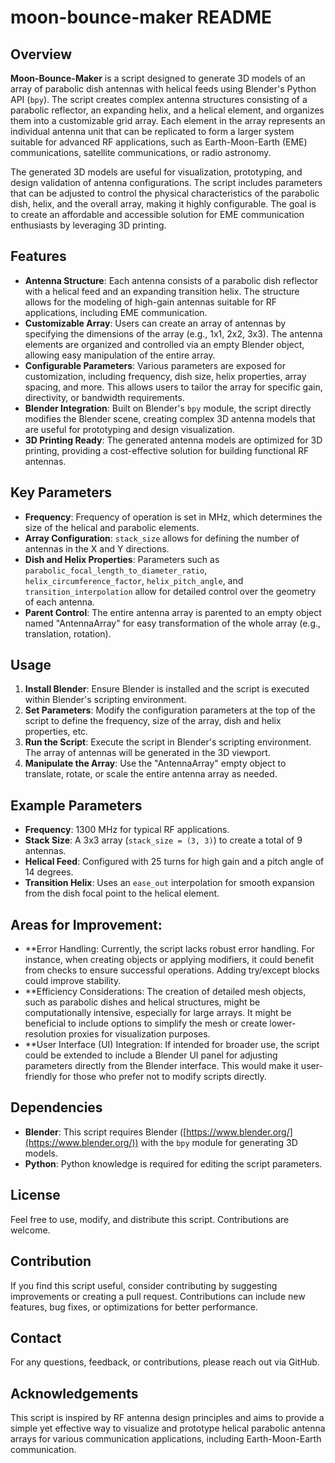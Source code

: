 # moon-bounce-maker README

## Overview

**Moon-Bounce-Maker** is a script designed to generate 3D models of an array of parabolic dish antennas with helical feeds using Blender's Python API (`bpy`). The script creates complex antenna structures consisting of a parabolic reflector, an expanding helix, and a helical element, and organizes them into a customizable grid array. Each element in the array represents an individual antenna unit that can be replicated to form a larger system suitable for advanced RF applications, such as Earth-Moon-Earth (EME) communications, satellite communications, or radio astronomy.

The generated 3D models are useful for visualization, prototyping, and design validation of antenna configurations. The script includes parameters that can be adjusted to control the physical characteristics of the parabolic dish, helix, and the overall array, making it highly configurable. The goal is to create an affordable and accessible solution for EME communication enthusiasts by leveraging 3D printing.

## Features

- **Antenna Structure**: Each antenna consists of a parabolic dish reflector with a helical feed and an expanding transition helix. The structure allows for the modeling of high-gain antennas suitable for RF applications, including EME communication.
- **Customizable Array**: Users can create an array of antennas by specifying the dimensions of the array (e.g., 1x1, 2x2, 3x3). The antenna elements are organized and controlled via an empty Blender object, allowing easy manipulation of the entire array.
- **Configurable Parameters**: Various parameters are exposed for customization, including frequency, dish size, helix properties, array spacing, and more. This allows users to tailor the array for specific gain, directivity, or bandwidth requirements.
- **Blender Integration**: Built on Blender's `bpy` module, the script directly modifies the Blender scene, creating complex 3D antenna models that are useful for prototyping and design visualization.
- **3D Printing Ready**: The generated antenna models are optimized for 3D printing, providing a cost-effective solution for building functional RF antennas.

## Key Parameters

- **Frequency**: Frequency of operation is set in MHz, which determines the size of the helical and parabolic elements.
- **Array Configuration**: `stack_size` allows for defining the number of antennas in the X and Y directions.
- **Dish and Helix Properties**: Parameters such as `parabolic_focal_length_to_diameter_ratio`, `helix_circumference_factor`, `helix_pitch_angle`, and `transition_interpolation` allow for detailed control over the geometry of each antenna.
- **Parent Control**: The entire antenna array is parented to an empty object named "AntennaArray" for easy transformation of the whole array (e.g., translation, rotation).

## Usage

1. **Install Blender**: Ensure Blender is installed and the script is executed within Blender's scripting environment.
2. **Set Parameters**: Modify the configuration parameters at the top of the script to define the frequency, size of the array, dish and helix properties, etc.
3. **Run the Script**: Execute the script in Blender's scripting environment. The array of antennas will be generated in the 3D viewport.
4. **Manipulate the Array**: Use the "AntennaArray" empty object to translate, rotate, or scale the entire antenna array as needed.

## Example Parameters

- **Frequency**: 1300 MHz for typical RF applications.
- **Stack Size**: A 3x3 array (`stack_size = (3, 3)`) to create a total of 9 antennas.
- **Helical Feed**: Configured with 25 turns for high gain and a pitch angle of 14 degrees.
- **Transition Helix**: Uses an `ease_out` interpolation for smooth expansion from the dish focal point to the helical element.

## Areas for Improvement:

- **Error Handling: Currently, the script lacks robust error handling. For instance, when creating objects or applying modifiers, it could benefit from checks to ensure successful operations. Adding try/except blocks could improve stability.
- **Efficiency Considerations: The creation of detailed mesh objects, such as parabolic dishes and helical structures, might be computationally intensive, especially for large arrays. It might be beneficial to include options to simplify the mesh or create lower-resolution proxies for visualization purposes.
- **User Interface (UI) Integration: If intended for broader use, the script could be extended to include a Blender UI panel for adjusting parameters directly from the Blender interface. This would make it user-friendly for those who prefer not to modify scripts directly.


## Dependencies

- **Blender**: This script requires Blender ([https://www.blender.org/](https://www.blender.org/)) with the `bpy` module for generating 3D models.
- **Python**: Python knowledge is required for editing the script parameters.

## License

Feel free to use, modify, and distribute this script. Contributions are welcome.

## Contribution

If you find this script useful, consider contributing by suggesting improvements or creating a pull request. Contributions can include new features, bug fixes, or optimizations for better performance.

## Contact

For any questions, feedback, or contributions, please reach out via GitHub.

## Acknowledgements

This script is inspired by RF antenna design principles and aims to provide a simple yet effective way to visualize and prototype helical parabolic antenna arrays for various communication applications, including Earth-Moon-Earth communication.
